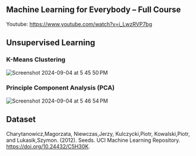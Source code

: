 ## Machine Learning for Everybody – Full Course
Youtube:  https://www.youtube.com/watch?v=i_LwzRVP7bg

## Unsupervised Learning

### K-Means Clustering
![Screenshot 2024-09-04 at 5 45 50 PM](https://github.com/user-attachments/assets/1722da87-b5e7-48ae-bea3-33257ac4bf91)

### Principle Component Analysis (PCA)
![Screenshot 2024-09-04 at 5 46 54 PM](https://github.com/user-attachments/assets/96a12f2b-6055-4e2f-babc-8a2c8fb5cd3f)

## Dataset
Charytanowicz,Magorzata, Niewczas,Jerzy, Kulczycki,Piotr, Kowalski,Piotr, and Lukasik,Szymon. (2012). Seeds. UCI Machine Learning Repository. https://doi.org/10.24432/C5H30K.
